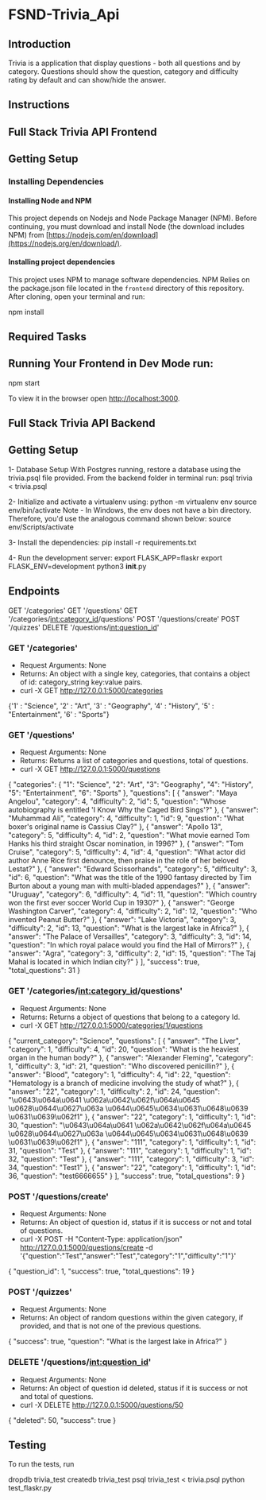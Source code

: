 # FSND-Trivia_Api
## Introduction

Trivia is a application that display questions - both all questions and by category. Questions should show the question, category and difficulty rating by default and can show/hide the answer.

## Instructions
## Full Stack Trivia API Frontend

## Getting Setup

### Installing Dependencies

#### Installing Node and NPM

This project depends on Nodejs and Node Package Manager (NPM). Before continuing, you must download and install Node (the download includes NPM) from [https://nodejs.com/en/download](https://nodejs.org/en/download/).

#### Installing project dependencies

This project uses NPM to manage software dependencies. NPM Relies on the package.json file located in the `frontend` directory of this repository. After cloning, open your terminal and run:

npm install

## Required Tasks

## Running Your Frontend in Dev Mode run:

npm start

To view it in the browser open [http://localhost:3000](http://localhost:3000).
 


## Full Stack Trivia API Backend

## Getting Setup

1- Database Setup
With Postgres running, restore a database using the trivia.psql file provided. From the backend folder in terminal run:
psql trivia < trivia.psql

2- Initialize and activate a virtualenv using:
python -m virtualenv env
source env/bin/activate
Note - In Windows, the env does not have a bin directory. Therefore, you'd use the analogous command shown below:
source env/Scripts/activate

3- Install the dependencies:
pip install -r requirements.txt

4- Run the development server:
export FLASK_APP=flaskr
export FLASK_ENV=development
python3 __init__.py


## Endpoints
GET  '/categories'
GET  '/questions'
GET  '/categories/<int:category_id>/questions'
POST '/questions/create'
POST '/quizzes'
DELETE '/questions/<int:question_id>'

### GET '/categories'
- Request Arguments: None
- Returns: An object with a single key, categories, that contains a object of id: category_string key:value pairs.
- curl -X GET http://127.0.0.1:5000/categories

{'1' : "Science",
'2' : "Art",
'3' : "Geography",
'4' : "History",
'5' : "Entertainment",
'6' : "Sports"}

### GET '/questions'
- Request Arguments: None
- Returns: Returns a list of categories and questions, total of questions.
- curl -X GET http://127.0.0.1:5000/questions 


{
  "categories": {
    "1": "Science",
    "2": "Art",
    "3": "Geography",
    "4": "History",
    "5": "Entertainment",
    "6": "Sports"
  },
  "questions": [
    {
      "answer": "Maya Angelou",
      "category": 4,
      "difficulty": 2,
      "id": 5,
      "question": "Whose autobiography is entitled 'I Know Why the Caged Bird Sings'?"
    },
    {
      "answer": "Muhammad Ali",
      "category": 4,
      "difficulty": 1,
      "id": 9,
      "question": "What boxer's original name is Cassius Clay?"
    },
    {
      "answer": "Apollo 13",
      "category": 5,
      "difficulty": 4,
      "id": 2,
      "question": "What movie earned Tom Hanks his third straight Oscar nomination, in 1996?"
    },
    {
      "answer": "Tom Cruise",
      "category": 5,
      "difficulty": 4,
      "id": 4,
      "question": "What actor did author Anne Rice first denounce, then praise in the role of her beloved Lestat?"
    },
    {
      "answer": "Edward Scissorhands",
      "category": 5,
      "difficulty": 3,
      "id": 6,
      "question": "What was the title of the 1990 fantasy directed by Tim Burton about a young man with multi-bladed appendages?"
    },
    {
      "answer": "Uruguay",
      "category": 6,
      "difficulty": 4,
      "id": 11,
      "question": "Which country won the first ever soccer World Cup in 1930?"
    },
    {
      "answer": "George Washington Carver",
      "category": 4,
      "difficulty": 2,
      "id": 12,
      "question": "Who invented Peanut Butter?"
    },
    {
      "answer": "Lake Victoria",
      "category": 3,
      "difficulty": 2,
      "id": 13,
      "question": "What is the largest lake in Africa?"
    },
    {
      "answer": "The Palace of Versailles",
      "category": 3,
      "difficulty": 3,
      "id": 14,
      "question": "In which royal palace would you find the Hall of Mirrors?"
    },
    {
      "answer": "Agra",
      "category": 3,
      "difficulty": 2,
      "id": 15,
      "question": "The Taj Mahal is located in which Indian city?"
    }
  ],
  "success": true,
  "total_questions": 31
}

### GET '/categories/<int:category_id>/questions'
- Request Arguments: None
- Returns: Returns a object of questions that belong to a category Id.
- curl -X GET http://127.0.0.1:5000/categories/1/questions


{
  "current_category": "Science",
  "questions": [
    {
      "answer": "The Liver",
      "category": 1,
      "difficulty": 4,
      "id": 20,
      "question": "What is the heaviest organ in the human body?"
    },
    {
      "answer": "Alexander Fleming",
      "category": 1,
      "difficulty": 3,
      "id": 21,
      "question": "Who discovered penicillin?"
    },
    {
      "answer": "Blood",
      "category": 1,
      "difficulty": 4,
      "id": 22,
      "question": "Hematology is a branch of medicine involving the study of what?"
    },
    {
      "answer": "22",
      "category": 1,
      "difficulty": 2,
      "id": 24,
      "question": "\u0643\u064a\u0641 \u062a\u0642\u062f\u064a\u0645 \u0628\u0644\u0627\u063a \u0644\u0645\u0634\u0631\u0648\u0639 \u0631\u0639\u062f1"
    },
    {
      "answer": "22",
      "category": 1,
      "difficulty": 1,
      "id": 30,
      "question": "\u0643\u064a\u0641 \u062a\u0642\u062f\u064a\u0645 \u0628\u0644\u0627\u063a \u0644\u0645\u0634\u0631\u0648\u0639 \u0631\u0639\u062f1"
    },
    {
      "answer": "111",
      "category": 1,
      "difficulty": 1,
      "id": 31,
      "question": "Test"
    },
    {
      "answer": "111",
      "category": 1,
      "difficulty": 1,
      "id": 32,
      "question": "Test"
    },
    {
      "answer": "111",
      "category": 1,
      "difficulty": 3,
      "id": 34,
      "question": "Test1"
    },
    {
      "answer": "22",
      "category": 1,
      "difficulty": 1,
      "id": 36,
      "question": "test6666655"
    }
  ],
  "success": true,
  "total_questions": 9
}

### POST '/questions/create'
- Request Arguments: None
- Returns: An object of question id, status if it is success or not and total of questions.
- curl -X POST -H "Content-Type: application/json" http://127.0.0.1:5000/questions/create  -d '{"question":"Test","answer":"Test","category":"1","difficulty":"1"}'

{
    "question_id": 1,
    "success": true, 
    "total_questions": 19
}

### POST '/quizzes'
- Request Arguments: None
- Returns: An object of random questions within the given category, if provided, and that is not one of the previous questions.

{
    "success": true, 
    "question": "What is the largest lake in Africa?"
}

### DELETE '/questions/<int:question_id>'
- Request Arguments: None
- Returns: An object of question id deleted, status if it is success or not and total of questions.
- curl -X DELETE http://127.0.0.1:5000/questions/50

{
  "deleted": 50,
  "success": true
}

## Testing
To run the tests, run

dropdb trivia_test
createdb trivia_test
psql trivia_test < trivia.psql
python test_flaskr.py






